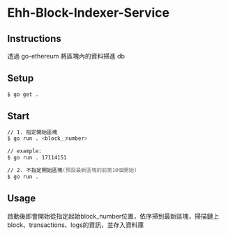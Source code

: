 # Ehh-Block-Indexer-Service

## Instructions

透過 go-ethereum 將區塊內的資料掃進 db

## Setup

```zsh
$ go get .
```

## Start

```zsh
// 1. 指定開始區塊
$ go run . <block＿number>

// example:
$ go run . 17114151

// 2. 不指定開始區塊(預設最新區塊的前第10個開始)
$ go run .
```

## Usage

啟動後即會開始從指定起始block_number位置，依序掃到最新區塊，掃描鏈上block、transactions、logs的資訊，並存入資料庫
